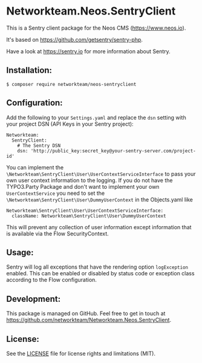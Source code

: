 Networkteam.Neos.SentryClient
=============================

This is a Sentry client package for the Neos CMS (https://www.neos.io).

It's based on https://github.com/getsentry/sentry-php.

Have a look at https://sentry.io for more information about Sentry.

Installation:
-------------

    $ composer require networkteam/neos-sentryclient

Configuration:
--------------

Add the following to your `Settings.yaml` and replace the `dsn` setting with your project DSN (API Keys in your Sentry project):

    Networkteam:
      SentryClient:
        # The Sentry DSN
        dsn: 'http://public_key:secret_key@your-sentry-server.com/project-id'

You can implement the `\Networkteam\SentryClient\User\UserContextServiceInterface` to pass your own user context 
information to the logging. If you do not have the TYPO3.Party Package and don't want to implement your own 
`UserContextService` you need to set the `\Networkteam\SentryClient\User\DummyUserContext` in the Objects.yaml like

    Networkteam\SentryClient\User\UserContextServiceInterface:
      className: Networkteam\SentryClient\User\DummyUserContext

This will prevent any collection of user information except information that is available via the Flow SecurityContext.

Usage:
------

Sentry will log all exceptions that have the rendering option `logException` enabled. This can be enabled or disabled
by status code or exception class according to the Flow configuration.

Development:
------------

This package is managed on GitHub. Feel free to get in touch at https://github.com/networkteam/Networkteam.Neos.SentryClient.

License:
--------

See the [LICENSE](LICENSE.md) file for license rights and limitations (MIT).

